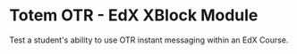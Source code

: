 Totem OTR - EdX XBlock Module
=============================

Test a student's ability to use OTR instant messaging within an EdX Course.
